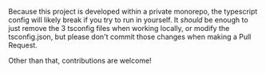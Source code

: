 Because this project is developed within a private monorepo, the typescript config will likely break if you try to run in yourself. It _should_ be enough to just remove the 3 tsconfig files when working locally, or modify the tsconfig.json, but please don't commit those changes when making a Pull Request.

Other than that, contributions are welcome!
